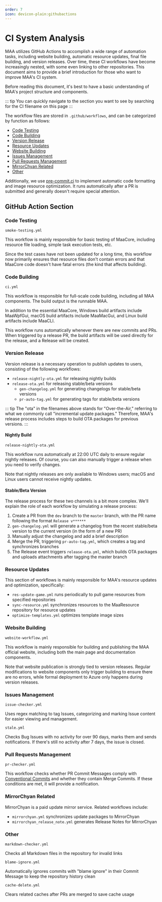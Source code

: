 ```yaml
---
order: 7
icon: devicon-plain:githubactions
---
```


# CI System Analysis

MAA utilizes GitHub Actions to accomplish a wide range of automation tasks, including website building, automatic resource updates, final file building, and version releases. Over time, these CI workflows have become increasingly nested, with some even linking to other repositories. This document aims to provide a brief introduction for those who want to improve MAA's CI system.

Before reading this document, it's best to have a basic understanding of MAA's project structure and components.

::: tip
You can quickly navigate to the section you want to see by searching for the CI filename on this page
:::

The workflow files are stored in `.github/workflows`, and can be categorized by function as follows:

+ [Code Testing](#code-testing)
+ [Code Building](#code-building)
+ [Version Release](#version-release)
+ [Resource Updates](#resource-updates)
+ [Website Building](#website-building)
+ [Issues Management](#issues-management)
+ [Pull Requests Management](#pull-requests-management)
+ [MirrorChyan Related](#mirrorchyan-related)
+ [Other](#other)

Additionally, we use [pre-commit.ci](https://pre-commit.ci/) to implement automatic code formatting and image resource optimization. It runs automatically after a PR is submitted and generally doesn't require special attention.

## GitHub Action Section

### Code Testing

`smoke-testing.yml`

This workflow is mainly responsible for basic testing of MaaCore, including resource file loading, simple task execution tests, etc.

Since the test cases have not been updated for a long time, this workflow now primarily ensures that resource files don't contain errors and that MaaCore code doesn't have fatal errors (the kind that affects building).

### Code Building

`ci.yml`

This workflow is responsible for full-scale code building, including all MAA components. The build output is the runnable MAA.

In addition to the essential MaaCore, Windows build artifacts include MaaWpfGui, macOS build artifacts include MaaMacGui, and Linux build artifacts include MaaCLI.

This workflow runs automatically whenever there are new commits and PRs. When triggered by a release PR, the build artifacts will be used directly for the release, and a Release will be created.

### Version Release

Version release is a necessary operation to publish updates to users, consisting of the following workflows:

+ `release-nightly-ota.yml` for releasing nightly builds
+ `release-ota.yml` for releasing stable/beta versions
  + `gen-changelog.yml` for generating changelogs for stable/beta versions
  + `pr-auto-tag.yml` for generating tags for stable/beta versions

::: tip
The "ota" in the filenames above stands for "Over-the-Air," referring to what we commonly call "incremental update packages." Therefore, MAA's release process includes steps to build OTA packages for previous versions.
:::

#### Nightly Build

`release-nightly-ota.yml`

This workflow runs automatically at 22:00 UTC daily to ensure regular nightly releases. Of course, you can also manually trigger a release when you need to verify changes.

Note that nightly releases are only available to Windows users; macOS and Linux users cannot receive nightly updates.

#### Stable/Beta Version

The release process for these two channels is a bit more complex. We'll explain the role of each workflow by simulating a release process:

1. Create a PR from the `dev` branch to the `master` branch, with the PR name following the format `Release v******`
2. `gen-changelog.yml` will generate a changelog from the recent stable/beta version to the current version (in the form of a new PR)
3. Manually adjust the changelog and add a brief description
4. Merge the PR, triggering `pr-auto-tag.yml`, which creates a tag and synchronizes branches
5. The Release event triggers `release-ota.yml`, which builds OTA packages and uploads attachments after tagging the master branch

### Resource Updates

This section of workflows is mainly responsible for MAA's resource updates and optimization, specifically:

+ `res-update-game.yml` runs periodically to pull game resources from specified repositories
+ `sync-resource.yml` synchronizes resources to the MaaResource repository for resource updates
+ `optimize-templates.yml` optimizes template image sizes

### Website Building

`website-workflow.yml`

This workflow is mainly responsible for building and publishing the MAA official website, including both the main page and documentation components.

Note that website publication is strongly tied to version releases. Regular modifications to website components only trigger building to ensure there are no errors, while formal deployment to Azure only happens during version releases.

### Issues Management

`issue-checker.yml`

Uses regex matching to tag Issues, categorizing and marking Issue content for easier viewing and management.

`stale.yml`

Checks Bug Issues with no activity for over 90 days, marks them and sends notifications. If there's still no activity after 7 days, the issue is closed.

### Pull Requests Management

`pr-checker.yml`

This workflow checks whether PR Commit Messages comply with [Conventional Commits](https://www.conventionalcommits.org/en/v1.0.0/) and whether they contain Merge Commits. If these conditions are met, it will provide a notification.

### MirrorChyan Related

MirrorChyan is a paid update mirror service. Related workflows include:

+ `mirrorchyan.yml` synchronizes update packages to MirrorChyan
+ `mirrorchyan_release_note.yml` generates Release Notes for MirrorChyan

### Other

`markdown-checker.yml`

Checks all Markdown files in the repository for invalid links

`blame-ignore.yml`

Automatically ignores commits with "blame ignore" in their Commit Message to keep the repository history clean

`cache-delete.yml`

Clears related caches after PRs are merged to save cache usage
